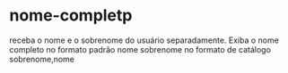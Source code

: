 # nome-completp
receba o nome e o sobrenome do usuário separadamente. Exiba o nome completo no formato padrão nome sobrenome  no formato de catálogo sobrenome,nome
